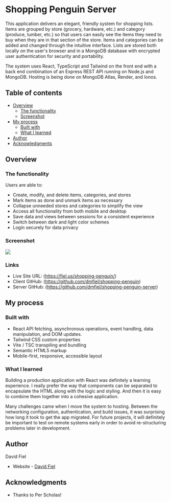 # Shopping Penguin Server

This application delivers an elegant, friendly system for shopping lists. Items are grouped by store (grocery, hardware, etc.) and category (produce, lumber, etc.) so that users can easily see the items they need to buy when they are in that section of the store. Items and categories can be added and changed through the intuitive interface. Lists are stored both locally on the user's browser and in a MongoDB database with encrypted user authentication for security and portability.

The system uses React, TypeScript and Tailwind on the front end with a back end combination of an Express REST API running on Node.js and MongoDB. Hosting is being done on MongoDB Atlas, Render, and Ionos.

## Table of contents

- [Overview](#overview)
  - [The functionality](#the-functionality)
  - [Screenshot](#screenshot)
- [My process](#my-process)
  - [Built with](#built-with)
  - [What I learned](#what-i-learned)
- [Author](#author)
- [Acknowledgments](#acknowledgments)

## Overview

### The functionality

Users are able to:

- Create, modify, and delete items, categories, and stores
- Mark items as done and unmark items as necessary
- Collapse unneeded stores and categories to simplify the view
- Access all functionality from both mobile and desktop
- Save data and views between sessions for a consistent experience
- Switch between dark and light color schemes
- Login securely for data privacy

### Screenshot

![](./src/images/screenshot.png)

### Links

- Live Site URL: (https://fiel.us/shopping-penguin/)
- Client GitHub: (https://github.com/dmfiel/shopping-penguin)
- Server GitHub: (https://github.com/dmfiel/shopping-penguin-server)

## My process

### Built with

- React API fetching, asynchronous operations, event handling, data manipulation, and DOM updates.
- Tailwind CSS custom properties
- Vite / TSC transpiling and bundling
- Semantic HTML5 markup
- Mobile-first, responsive, accessible layout

### What I learned

Building a production application with React was definitely a learning experience. I really prefer the way that components can be separated to encapsulate the HTML along with the logic and styling. And then it is easy to combine them together into a cohesive application.

Many challenges came when I move the system to hosting. Between the networking configuration, authentication, and build issues, it was surprising how long it took to get the app migrated. For future projects, it will definitely be important to test on remote systems early in order to avoid re-structuring problems later in development.

## Author

David Fiel

- Website - [David Fiel](https://fiel.us)

## Acknowledgments

- Thanks to Per Scholas!
